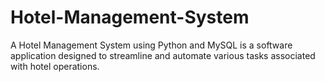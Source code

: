 # Hotel-Management-System
A Hotel Management System using Python and MySQL is a software application designed to streamline and automate various tasks associated with hotel operations.
